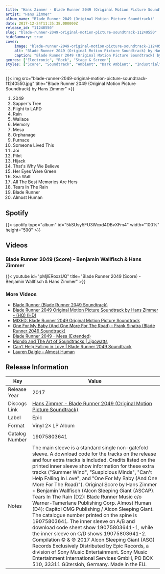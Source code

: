 ```yaml
---
title: "Hans Zimmer - Blade Runner 2049 (Original Motion Picture Soundtrack)"
artist: "Hans Zimmer"
album_name: "Blade Runner 2049 (Original Motion Picture Soundtrack)"
date: 2017-12-24T11:35:38.000000Z
release_id: "11240550"
slug: "blade-runner-2049-original-motion-picture-soundtrack-11240550"
hideSummary: true
cover:
    image: "blade-runner-2049-original-motion-picture-soundtrack-11240550.jpg"
    alt: "Blade Runner 2049 (Original Motion Picture Soundtrack) by Hans Zimmer"
    caption: "Blade Runner 2049 (Original Motion Picture Soundtrack) by Hans Zimmer"
genres: ["Electronic", "Rock", "Stage & Screen"]
styles: ["Score", "Soundtrack", "Ambient", "Dark Ambient", "Industrial"]
---
```


{{< img src="blade-runner-2049-original-motion-picture-soundtrack-11240550.jpg" title="Blade Runner 2049 (Original Motion Picture Soundtrack) by Hans Zimmer" >}}

<!-- section break -->

1. 2049
2. Sapper's Tree
3. Flight to LAPD
4. Rain
5. Wallace
6. Memory
7. Mesa
8. Orphanage
9. Furnace
10. Someone Lived This
11. Joi
12. Pilot
13. Hijack
14. That's Why We Believe
15. Her Eyes Were Green
16. Sea Wall
17. All The Best Memories Are Hers
18. Tears In The Rain
19. Blade Runner
20. Almost Human

<!-- section break -->


## Spotify
{{< spotify type="album" id="5kSUsy5FU3Wcxd4DBvXFm4" width="100%" height="500" >}}



## Videos
### Blade Runner 2049 (Score) - Benjamin Wallfisch & Hans Zimmer
{{< youtube id="pMjIERoxzUQ" title="Blade Runner 2049 (Score) - Benjamin Wallfisch & Hans Zimmer" >}}<br>

### More Videos

- [Blade Runner (Blade Runner 2049 Soundtrack)](https://www.youtube.com/watch?v=1uAoaKM16kw)
- [Blade Runner 2049 Original Motion Picture Soundtrack by Hans Zimmer - (HQ) (HD)](https://www.youtube.com/watch?v=JDQ1gFMQKR8)
- [MIXED: Blade Runner 2049 Original Motion Picture Soundtrack](https://www.youtube.com/watch?v=nf0llz_Rfd0)
- [One For My Baby (And One More For The Road) - Frank Sinatra (Blade Runner 2049 Soundtrack)](https://www.youtube.com/watch?v=RgyfXKKeZMo)
- [Blade Runner 2049 - Mesa (Extended)](https://www.youtube.com/watch?v=zzTiaVq9RN0)
- [Mondo and The Art of Soundtracks | Jigowatts](https://www.youtube.com/watch?v=bsGXfgsw4Y8)
- [Can't Help Falling in Love | Blade Runner 2049 Soundtrack](https://www.youtube.com/watch?v=gjIiKmpBV1Q)
- [Lauren Daigle - Almost Human](https://www.youtube.com/watch?v=HcBpKOiGuz8)


## Release Information
|  Key           | Value                                                |
| ---------------| ---------------------------------------------------- |
| Release Year   | 2017                                   |
| Discogs Link   | [Hans Zimmer - Blade Runner 2049 (Original Motion Picture Soundtrack)](https://www.discogs.com/release/11240550-Hans-Zimmer-Benjamin-Wallfisch-Blade-Runner-2049-Original-Motion-Picture-Soundtrack) |
| Label          | Epic |
| Format         | Vinyl 2× LP Album |
| Catalog Number | 19075803641 |
| Notes | The main sleeve is a standard single non-gatefold sleeve. A download code for the tracks on the release and four extra tracks is included. Credits listed on the printed inner sleeve show information for these extra tracks ("Summer Wind", "Suspicious Minds", "Can't Help Falling In Love", and "One For My Baby (And One More For The Road)").  Original Score by Hans Zimmer + Benjamin Wallfisch (Alcon Sleeping Giant (ASCAP).  Tears In The Rain (D2): Blade Runner Music c/o Warner-Tamerlane Publishing Corp.  Almost Human (D4): Capitol CMG Publishing / Alcon Sleeping Giant.  The catalogue number printed on the spine is 19075803641. The inner sleeve on A/B and download code sheet show 19075803641-1, while the inner sleeve on C/D shows 19075803641-2.  Compilation © & ℗ 2017 Alcon Sleeping Giant (ASG) Records Exclusively Distributed by Epic Records, a division of Sony Music Entertainment. Sony Music Entertainment International Services GmbH, PO BOX 510, 33311 Gütersloh, Germany. Made in the EU. |